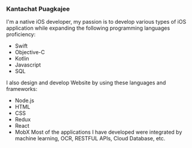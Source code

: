 ### Kantachat Puagkajee

I'm a native iOS developer, my passion is to develop various types of iOS application while expanding the following programming languages proficiency:
- Swift
- Objective-C
- Kotlin
- Javascript
- SQL

I also design and develop Website by using these languages and frameworks:
- Node.js
- HTML
- CSS
- Redux
- React
- MobX
Most of the applications I have developed were integrated by machine learning, OCR, RESTFUL APIs, Cloud Database, etc.
